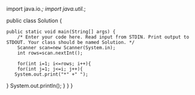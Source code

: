 import java.io.*;
import java.util.*;

public class Solution {

    public static void main(String[] args) {
        /* Enter your code here. Read input from STDIN. Print output to STDOUT. Your class should be named Solution. */
        Scanner scan=new Scanner(System.in); 
        int rows=scan.nextInt();
       
        for(int i=1; i<=rows; i++){
        for(int j=1; j<=i; j++){
       System.out.print("*" +" ");
}
 System.out.println();
}
    }
}
